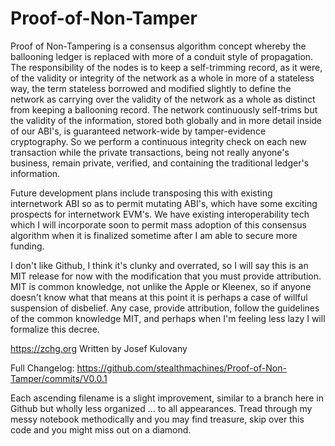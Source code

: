 # Proof-of-Non-Tamper

Proof of Non-Tampering is a consensus algorithm concept whereby the ballooning ledger is replaced with more of a conduit style of propagation. The responsibility of the nodes is to keep a self-trimming record, as it were, of the validity or integrity of the network as a whole in more of a stateless way, the term stateless borrowed and modified slightly to define the network as carrying over the validity of the network as a whole as distinct from keeping a ballooning record. The network continuously self-trims but the validity of the information, stored both globally and in more detail inside of our ABI's, is guaranteed network-wide by tamper-evidence cryptography. So we perform a continuous integrity check on each new transaction while the private transactions, being not really anyone's business, remain private, verified, and containing the traditional ledger's information.

Future development plans include transposing this with existing internetwork ABI so as to permit mutating ABI's, which have some exciting prospects for internetwork EVM's. We have existing interoperability tech which I will incorporate soon to permit mass adoption of this consensus algorithm when it is finalized sometime after I am able to secure more funding.

I don't like Github, I think it's clunky and overrated, so I will say this is an MIT release for now with the modification that you must provide attribution. MIT is common knowledge, not unlike the Apple or Kleenex, so if anyone doesn't know what that means at this point it is perhaps a case of willful suspension of disbelief. Any case, provide attribution, follow the guidelines of the common knowledge MIT, and perhaps when I'm feeling less lazy I will formalize this decree.

https://zchg.org
Written by Josef Kulovany

Full Changelog: https://github.com/stealthmachines/Proof-of-Non-Tamper/commits/V0.0.1

Each ascending filename is a slight improvement, similar to a branch here in Github but wholly less organized ... to all appearances.  Tread through my messy notebook methodically and you may find treasure, skip over this code and you might miss out on a diamond.
